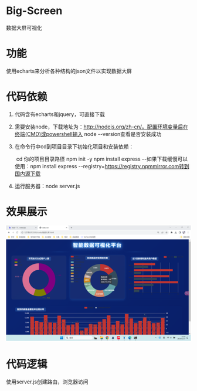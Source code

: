 # Big-Screen

数据大屏可视化

# 功能

使用echarts来分析各种结构的json文件以实现数据大屏

# 代码依赖

1. 代码含有echarts和jquery，可直接下载

2. 需要安装node，下载地址为：http://nodejs.org/zh-cn/。配置环境变量后在终端(CMD)或powershell输入 node --version查看是否安装成功

3. 在命令行中cd到项目目录下初始化项目和安装依赖：

   ​	cd 你的项目目录路径
   	npm init -y
   	npm install express   --如果下载缓慢可以使用：npm install express --registry=https://registry.npmmirror.com转到国内源下载

4. 运行服务器：node server.js

# 效果展示

![image](https://github.com/cruiqi/echarts_bigScreen/blob/main/demo.png)

# 代码逻辑

使用server.js创建路由，浏览器访问